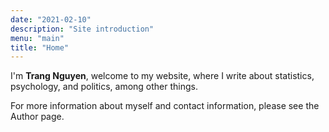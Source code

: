 ```yaml
---
date: "2021-02-10"
description: "Site introduction"
menu: "main"
title: "Home"
---
```


I'm **Trang Nguyen**, welcome to my website, where I write about statistics, psychology, and politics, among other things. 

For more information about myself and contact information, please see the Author page. 


